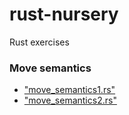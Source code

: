 # rust-nursery
Rust exercises

### Move semantics

- ["move_semantics1.rs"](https://play.rust-lang.org/?code=%2F%2F%0D%0A%2F%2F+move_semantics1.rs%0D%0A%2F%2F%0D%0A%2F%2F+This+example+requries+familiarity+with+operator+overloading.%0D%0A%2F%2F%0D%0A%0D%0Afn+main%28%29+%7B%0D%0A++++%2F%2F+String+from+str%0D%0A++++let+foo+%3D+String%3A%3Afrom%28%22Hello%22%29%3B%0D%0A%0D%0A++++%2F%2F+concatenate+String+type+with+str+using+overloaded+%2B+operator+%0D%0A++++%2F%2F+%28see+string.rs+on+how+%60Add%60+trait+is+impl+for+String%29%0D%0A++++let+_bar+%3D+foo+%2B+%22+world%21%22%3B%0D%0A%0D%0A++++%2F%2F+Why+compilator+complains+about+the+move%3F+%28scroll+down+for+answer%29%0D%0A++++println%21%28%22%7B%7D%22%2C+foo%29%3B%0D%0A%7D%0D%0A%0D%0A%0D%0A%0D%0A%0D%0A%0D%0A%0D%0A%0D%0A%0D%0A%0D%0A%0D%0A%0D%0A%0D%0A%0D%0A%0D%0A%0D%0A%0D%0A%0D%0A%0D%0A%0D%0A%0D%0A%0D%0A%0D%0A%0D%0A%0D%0A%0D%0A%0D%0A%0D%0A%0D%0A%0D%0A%0D%0A%0D%0A%0D%0A%0D%0A%0D%0A%0D%0A%0D%0A%0D%0A%0D%0A%0D%0A%0D%0A%0D%0A%0D%0A%0D%0A%0D%0A%2F%2F%0D%0A%2F%2F+ANSWER%3A%0D%0A%2F%2F+%2B+operator+is+overloaded+for+String+and+in+the+following+way%3A%0D%0A%2F%2F+%60%60%60%0D%0A%2F%2F+impl%3C%27a%3E+Add%3C%26%27a+str%3E+for+String+%7B%0D%0A%2F%2F+++++type+Output+%3D+String%3B%0D%0A%2F%2F+%0D%0A%2F%2F+++++%23%5Binline%5D%0D%0A%2F%2F+++++fn+add%28mut+self%2C+other%3A+%26str%29+-%3E+String+%7B%0D%0A%2F%2F+++++++++self.push_str%28other%29%3B%0D%0A%2F%2F+++++++++self%0D%0A%2F%2F+++++%7D%0D%0A%2F%2F+%7D%0D%0A%2F%2F+%60%60%60+%0D%0A%2F%2F%0D%0A%2F%2F+It+means+%60Add%60+function+takes+%60self%60+as+mutable+and+compiler+applies+a+rule%3A+%0D%0A%2F%2F+there+is+either+one+mutable+reference+or+any+number+of+immutable+references.%0D%0A%2F%2F+%60print%21%60+macro+cannot+borrow+%60foo%60+as+immutable.%0D%0A%2F%2F%0D%0A%2F%2F+Simply+put%3A+value+%60foo%60+cannot+be+used+after+move.%0D%0A%2F%2F+)
- ["move_semantics2.rs"](https://play.rust-lang.org/?code=%2F%2F%0D%0A%2F%2F+move_semantics2.rs%0D%0A%2F%2F%0D%0A%2F%2F+This+example+was+taken+from+%22Programming+Rust%22+book+%28pp.+85-86%29.%0D%0A%2F%2F%0D%0A%0D%0Afn+main%28%29+%7B%0D%0A++++let+v+%3D+vec%21%5B%22libert%C3%A9%22.to_string%28%29%2C%0D%0A+++++++++++++++++%22%C3%A9galit%C3%A9%22.to_string%28%29%2C%0D%0A+++++++++++++++++%22fraternit%C3%A9%22.to_string%28%29%5D%3B%0D%0A%0D%0A++++for+mut+s+in+v+%7B%0D%0A++++++++s.push%28%27%21%27%29%3B%0D%0A++++%7D%0D%0A++++%0D%0A++++%2F%2F+Why+borrow+checker+complains%3F+Can+you+fix+it%3F+%28scroll+down+for+hints%29%0D%0A++++println%21%28%22%7B%3A%3F%7D%22%2C+v%29%3B%0D%0A%7D%0D%0A%0D%0A%0D%0A%0D%0A%0D%0A%0D%0A%0D%0A%0D%0A%0D%0A%0D%0A%0D%0A%0D%0A%0D%0A%0D%0A%0D%0A%0D%0A%0D%0A%0D%0A%0D%0A%0D%0A%0D%0A%0D%0A%0D%0A%0D%0A%0D%0A%0D%0A%0D%0A%0D%0A%0D%0A%0D%0A%0D%0A%2F%2F+When+we+pass+the+vector+to+the+loop+directly%2C+as+in+for+...+in+v%2C+%0D%0A%2F%2F+this+moves+the+vector+out+of+v%2C+leaving+v+uninitialized.%0D%0A%2F%2F+So%2C+if+we+want+to+use+v+after+the+for+loop%2C+we+would+need+to+pass%0D%0A%2F%2F+v+as+a+reference%2C+but+immutable+reference+won%27t+cut+it.+See+why.%0D%0A%2F%2F+It%27s+not+possible+to+borrow+mutably+if+v+is+not+mutable+itself.%0D%0A%2F%2F+You+need+to+make+v+mutable+and+then+pass+it+as+mutable+reference%0D%0A%2F%2F+to+for+loop.%0D%0A)
